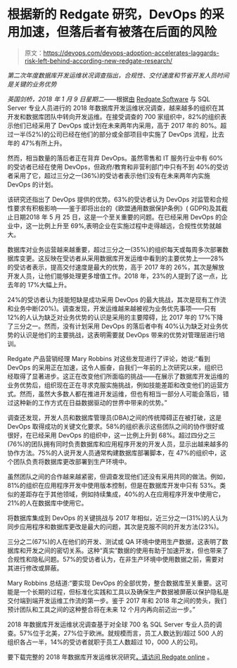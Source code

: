 # 根据新的 Redgate 研究，DevOps 的采用加速，但落后者有被落在后面的风险

> 原文：<https://devops.com/devops-adoption-accelerates-laggards-risk-left-behind-according-new-redgate-research/>

*第二次年度数据库开发运维状况调查指出，合规性、交付速度和节省开发人员时间是关键的业务优势*

*英国剑桥，2018 年 1 月 9 日星期二*——根据[由](https://www.red-gate.com/solutions/database-devops/report-2018) [Redgate Software](https://www.red-gate.com/) 与 SQL Server 专业人员进行的 2018 年数据库开发运维状况调查，越来越多的组织在其开发和数据库团队中转向开发运维。在接受调查的 700 家组织中，82%的组织表示他们已经采用了 DevOps 或计划在未来两年内采用，高于 2017 年的 80%。超过一半(52%)的公司已经在他们的部分或全部项目中实施了 DevOps 流程，比去年的 47%有所上升。

然而，相当数量的落后者正在背弃 DevOps。虽然零售和 IT 服务行业中有 60%的受访者已经在使用 DevOps，但政府/教育和非营利部门中只有不到 40%的受访者采用了它，超过三分之一(36%)的受访者表示他们没有在未来两年内实施 DevOps 的计划。

该研究还指出了 DevOps 提供的优势。63%的受访者认为 DevOps 对监管和合规性要求有积极影响——鉴于即将出台的《欧盟通用数据保护条例》( GDPR)及其截止日期2018 年 5 月 25 日，这是一个至关重要的问题。在已经采用 DevOps 的企业中，这一比例上升至 69%,表明企业在实施过程中走得越远，合规性优势就越大。

数据库对业务运营越来越重要，超过三分之一(35%)的组织每天或每周多次部署数据库变更。这反映在受访者从采用数据库开发运维中看到的主要优势上——28%的受访者表示，提高交付速度是最大的优势，高于 2017 年的 26%，其次是解放开发人员，让他们能够处理更多增值工作。2018 年，23%的人提到了这一点，比去年的 17%大幅上升。

24%的受访者认为技能短缺是成功采用 DevOps 的最大挑战，其次是现有工作流和业务中断(20%)。调查发现，开发运维越来越被视为业务优先事项——只有 12%的人认为缺乏对业务优势的认识是采用的主要障碍，比 2017 年的 17%下降了三分之一。然而，没有计划采用 DevOps 的落后者中有 40%认为缺乏对业务优势的认识是他们的主要挑战，这表明需要就 DevOps 带来的优势对管理层进行培训。

Redgate 产品营销经理 Mary Robbins 对这些发现进行了评论，她说:“看到 DevOps 的采用正在加速，这令人振奋，自我们一年前的上次研究以来，组织已经取得了显著进步。这正在改变他们所面临的挑战——在展示了数据库开发运维的业务优势后，组织现在正在寻求克服实施挑战，例如技能差距和改变他们的运营方式。然而，虽然大多数人都在推进开发运维，但也有相当一部分人可能会落后，错过这种新的工作方式在日益数据驱动的世界中带来的优势。”

调查还发现，开发人员和数据库管理员(DBA)之间的传统障碍正在被打破，这是 DevOps 取得成功的关键文化要求。58%的组织表示这些团队之间的协作很好或很好，在已经采用 DevOps 的组织中，这一比例上升到 68%。超过四分之三(76%)的团队拥有同时负责数据库和应用程序开发的开发人员，显示出越来越多的协作方法。75%的人说开发人员通常构建数据库部署脚本，在 47%的组织中，这个团队负责将数据库更改部署到生产环境中。

虽然团队之间的合作越来越紧密，但调查发现他们还没有采用共同的做法。例如，81%的组织在应用程序开发中使用版本控制，但是在数据库开发中只有 53%。类似的差距存在于其他领域，例如持续集成，40%的人在应用程序开发中使用它，21%的人在数据库中使用它。

将数据库集成到 DevOps 的关键挑战与 2017 年相似，近三分之一(31%)的人认为同步应用程序和数据库更改是最大的问题，其次是克服不同的开发方法(23%)。

三分之二(67%)的人在他们的开发、测试或 QA 环境中使用生产数据，这表明了数据库和开发之间的密切关系。这种“真实”数据的使用有助于加速开发，但也带来了合规性和隐私问题。57%的受访者认为，在非生产环境中使用数据之前，需要对其进行修改或屏蔽。

Mary Robbins 总结道:“要实现 DevOps 的全部优势，整合数据库至关重要。这可能是一个长期的过程，但标准化实践和工具以及确保生产数据被屏蔽以保护隐私是交付端到端开发运维工作流的第一步。鉴于 2017 年和 2018 年之间的势头，我们预计团队和工具之间的这种整合将在未来 12 个月内再向前迈出一步。”

2018 年数据库开发运维状况调查基于对全球 700 名 SQL Server 专业人员的调查。57%位于北美，27%位于欧洲。就规模而言，员工人数达到/超过 500 人的组织各占一半，14%的受访者就职于员工人数超过 10，000 人的公司。

要下载完整的 2018 年数据库开发运维状况研究[，请访问 Redgate online](https://www.red-gate.com/solutions/database-devops/report-2018) 。